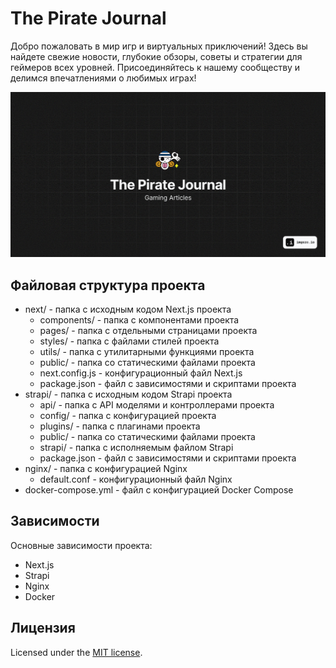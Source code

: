 # The Pirate Journal

Добро пожаловать в мир игр и виртуальных приключений! Здесь вы найдете свежие новости, глубокие обзоры, советы и стратегии для геймеров всех уровней. Присоединяйтесь к нашему сообществу и делимся впечатлениями о любимых играх!

![hero](next/public/og.jpg)

## Файловая структура проекта

- next/ - папка с исходным кодом Next.js проекта
  - components/ - папка с компонентами проекта
  - pages/ - папка с отдельными страницами проекта
  - styles/ - папка с файлами стилей проекта
  - utils/ - папка с утилитарными функциями проекта
  - public/ - папка со статическими файлами проекта
  - next.config.js - конфигурационный файл Next.js
  - package.json - файл с зависимостями и скриптами проекта
- strapi/ - папка с исходным кодом Strapi проекта
  - api/ - папка с API моделями и контроллерами проекта
  - config/ - папка с конфигурацией проекта
  - plugins/ - папка с плагинами проекта
  - public/ - папка со статическими файлами проекта
  - strapi/ - папка с исполняемым файлом Strapi
  - package.json - файл с зависимостями и скриптами проекта
- nginx/ - папка с конфигурацией Nginx
  - default.conf - конфигурационный файл Nginx
- docker-compose.yml - файл с конфигурацией Docker Compose

## Зависимости

Основные зависимости проекта:

- Next.js
- Strapi
- Nginx
- Docker

## Лицензия

Licensed under the [MIT license](https://github.com/edssv/thepiratejournal/blob/main/LICENSE.md).
